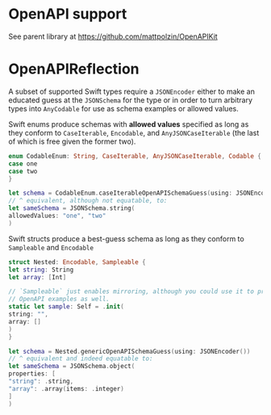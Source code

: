 # OpenAPI support

See parent library at https://github.com/mattpolzin/OpenAPIKit

# OpenAPIReflection

A subset of supported Swift types require a `JSONEncoder` either to make an educated guess at the `JSONSchema` for the type or in order to turn arbitrary types into `AnyCodable` for use as schema examples or allowed values.

Swift enums produce schemas with **allowed values** specified as long as they conform to `CaseIterable`, `Encodable`, and `AnyJSONCaseIterable` (the last of which is free given the former two).
```swift
enum CodableEnum: String, CaseIterable, AnyJSONCaseIterable, Codable {
case one
case two
}

let schema = CodableEnum.caseIterableOpenAPISchemaGuess(using: JSONEncoder())
// ^ equivalent, although not equatable, to:
let sameSchema = JSONSchema.string(
allowedValues: "one", "two"
)
```

Swift structs produce a best-guess schema as long as they conform to `Sampleable` and `Encodable`
```swift
struct Nested: Encodable, Sampleable {
let string: String
let array: [Int]

// `Sampleable` just enables mirroring, although you could use it to produce
// OpenAPI examples as well.
static let sample: Self = .init(
string: "",
array: []
)
}

let schema = Nested.genericOpenAPISchemaGuess(using: JSONEncoder())
// ^ equivalent and indeed equatable to:
let sameSchema = JSONSchema.object(
properties: [
"string": .string,
"array": .array(items: .integer)
]
)
```
